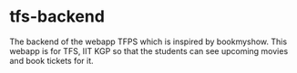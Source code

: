 # tfs-backend
The backend of the webapp TFPS which is inspired by bookmyshow. This webapp is for TFS, IIT KGP so that the students can see upcoming movies and book tickets for it.
